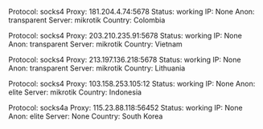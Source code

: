 Protocol: socks4
Proxy: 181.204.4.74:5678
Status: working
IP: None
Anon: transparent
Server: mikrotik
Country: Colombia

Protocol: socks4
Proxy: 203.210.235.91:5678
Status: working
IP: None
Anon: transparent
Server: mikrotik
Country: Vietnam

Protocol: socks4
Proxy: 213.197.136.218:5678
Status: working
IP: None
Anon: transparent
Server: mikrotik
Country: Lithuania

Protocol: socks4
Proxy: 103.158.253.105:12
Status: working
IP: None
Anon: elite
Server: mikrotik
Country: Indonesia

Protocol: socks4a
Proxy: 115.23.88.118:56452
Status: working
IP: None
Anon: elite
Server: None
Country: South Korea

